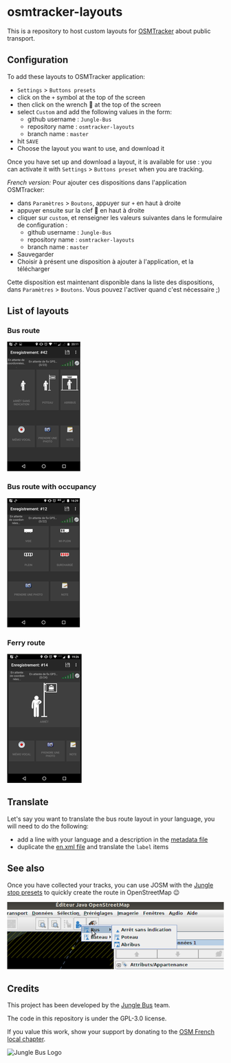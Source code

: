# osmtracker-layouts
This is a repository to host custom layouts for [OSMTracker](https://github.com/labexp/osmtracker-android) about public transport.

## Configuration

To add these layouts to OSMTracker application:
* `Settings` > `Buttons presets`
* click on the `+` symbol at the top of the screen
* then click on the wrench :wrench: at the top of the screen
* select `Custom` and add the following values in the form:
    * github username : `Jungle-Bus`
    * repository name : `osmtracker-layouts`
    * branch name : `master`
* hit `SAVE`
* Choose the layout you want to use, and download it

Once you have set up and download a layout, it is available for use : you can activate it with `Settings` > `Buttons preset`  when you are tracking.

*French version:*
Pour ajouter ces dispositions dans l'application OSMTracker:
* dans `Paramètres` > `Boutons`, appuyer sur `+` en haut à droite
* appuyer ensuite sur la clef :wrench: en haut à droite
* cliquer sur `custom`, et renseigner les valeurs suivantes dans le formulaire de configuration :
  * github username : `Jungle-Bus`
  * repository name : `osmtracker-layouts`
  * branch name : `master`
* Sauvegarder
* Choisir à présent une disposition à ajouter à l'application, et la télécharger

Cette disposition est maintenant disponible dans la liste des dispositions, dans `Paramètres` > `Boutons`. Vous pouvez l'activer quand c'est nécessaire ;)

## List of layouts
### Bus route
![Image of layout](layouts/bus_route/layout.png)

### Bus route with occupancy
![Image of layout](layouts/bus_route_occupancy/layout.png)

### Ferry route
![Image of layout](layouts/ferry_route/layout.png)

## Translate

Let's say you want to translate the bus route layout in your language, you will need to do the following:
- add a line with your language and a description in the [metadata file](https://github.com/Jungle-Bus/osmtracker-layouts/blob/master/layouts/metadata/bus_route.xml)
- duplicate the [en.xml file](https://github.com/Jungle-Bus/osmtracker-layouts/blob/master/layouts/bus_route/en.xml) and translate the `label` items

## See also

Once you have collected your tracks, you can use JOSM with the [Jungle stop presets](https://github.com/Jungle-Bus/josm-presets) to quickly create the route in OpenStreetMap :wink:

![jungle stop presets](https://raw.githubusercontent.com/Jungle-Bus/josm-presets/master/doc/josm_capture_menu.png)

## Credits

This project has been developed by the [Jungle Bus](http://junglebus.io/) team.

The code in this repository is under the GPL-3.0 license.

If you value this work, show your support by donating to the [OSM French local chapter](http://openstreetmap.fr).

![Jungle Bus Logo](https://i.imgur.com/7QskztK.png)
